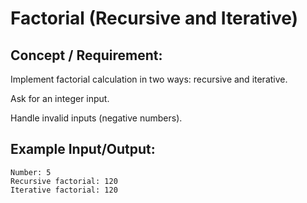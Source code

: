 # Factorial (Recursive and Iterative)

## Concept / Requirement:

Implement factorial calculation in two ways: recursive and iterative.

Ask for an integer input.

Handle invalid inputs (negative numbers).

## Example Input/Output:
```pgsql
Number: 5
Recursive factorial: 120
Iterative factorial: 120
```
